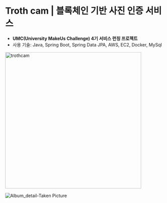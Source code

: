 # Troth cam  |  블록체인 기반 사진 인증 서비스
- **UMC(University MakeUs Challenge) 4기 서비스 런칭 프로젝트**   
- 사용 기술: Java, Spring Boot, Spring Data JPA, AWS, EC2, Docker, MySql   
<img width="432" alt="trothcam" src="https://github.com/juhee-dev/TrothCam_Server/assets/56381189/23e461ff-9574-440f-b3a9-43285c8ee09d">   

![Album_detail-Taken Picture](https://github.com/juhee-dev/TrothCam_Server/assets/56381189/b8481ac9-2c99-4e2a-9627-3f72f85f57d1)
